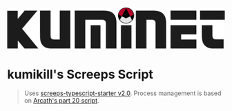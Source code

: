 ![](/assets/kuminet-logo.png)

# kumikill's Screeps Script
> Uses [screeps-typescript-starter v2.0](https://github.com/screepers/screeps-typescript-starter). Process management is based on [Arcath's part 20 script](https://github.com/Arcath/screeps-code).